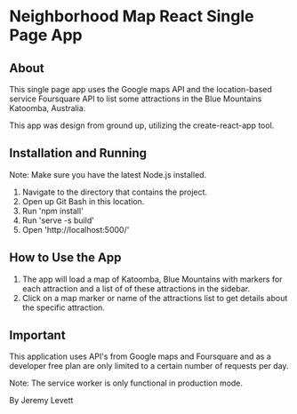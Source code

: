 # Neighborhood Map React Single Page App

## About
This single page app uses the Google maps API and the location-based service Foursquare API to list some attractions in the Blue Mountains Katoomba, Australia.

This app was design from ground up, utilizing the create-react-app tool.

## Installation and Running

Note: Make sure you have the latest Node.js installed.

1. Navigate to the directory that contains the project.
2. Open up Git Bash in this location.
3. Run 'npm install'
2. Run 'serve -s build'
3. Open 'http://localhost:5000/'


## How to Use the App
1. The app will load a map of Katoomba, Blue Mountains with markers for each attraction and a list of of these attractions in the sidebar.
2. Click on a map marker or name of the attractions list to get details about the specific attraction.


## Important
This application uses API's from Google maps and Foursquare and as a developer free plan are only limited to a certain number of requests per day.

Note: The service worker is only functional in production mode.

By Jeremy Levett
